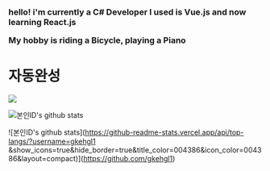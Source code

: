 <h3>hello! i'm currently a C# Developer
I used is Vue.js and now learning React.js

My hobby is riding a Bicycle, playing a Piano</h3>
<h1>자동완성</h1>


<img src="https://img.shields.io/badge/Java-007396?style=flat-square&logo=Java&logoColor=white">

![본인ID's github stats](https://github-readme-stats.vercel.app/api?username=gkehgl1&show_icons=true)

![본인ID's github stats](https://github-readme-stats.vercel.app/api/top-langs/?username=gkehgl1 &show_icons=true&hide_border=true&title_color=004386&icon_color=004386&layout=compact)](https://github.com/gkehgl1)
